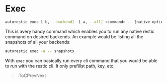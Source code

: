 # Exec

```bash
autorestic exec [-b, --backend]  [-a, --all] <command> -- [native options]
```

This is avery handy command which enables you to run any native restic command on desired backends. An example would be listing all the snapshots of all your backends:

```bash
autorestic exec -a -- snapshots
```

With `exec` you can basically run every cli command that you would be able to run with the restic cli. It only prefillst path, key, etc.

> :ToCPrevNext

